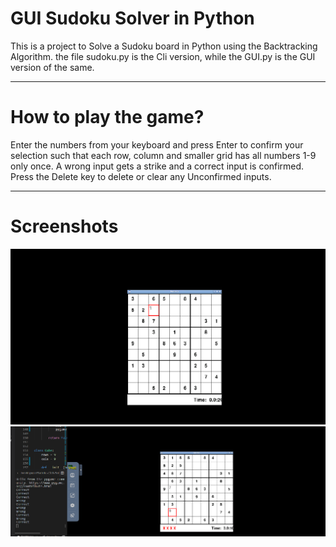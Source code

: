 # GUI Sudoku Solver in Python

This is a project to Solve a Sudoku board in Python using the Backtracking Algorithm. the file sudoku.py is the Cli version, while the GUI.py is the GUI version of the same.

---

# How to play the game?

Enter the numbers from your keyboard and press Enter to confirm your selection such that each row, column and smaller grid has all numbers 1-9 only once. A wrong input gets a strike and a correct input is confirmed. Press the Delete key to delete or clear any Unconfirmed inputs.

---
# Screenshots
![sc](./images/image1.png)
![sc](./images/image2.png)
